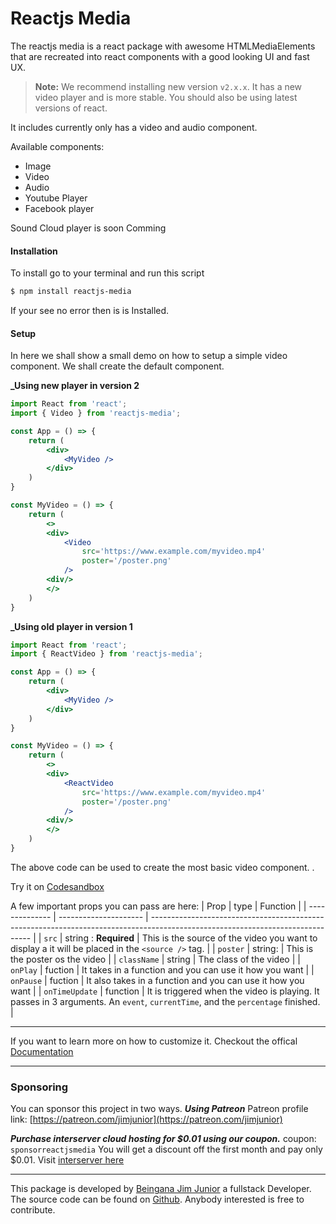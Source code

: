 # Reactjs Media

The reactjs media is a react package with awesome HTMLMediaElements that are recreated into react components with a good looking UI and fast UX.

> **Note:** We recommend installing new version `v2.x.x`. It has a new video player and is more stable. You should also be using latest versions of react.

It includes currently only has a video and audio component.

Available components:

- Image
- Video
- Audio
- Youtube Player
- Facebook player

Sound Cloud player is soon Comming

#### Installation

To install go to your terminal and run this script

```bash
$ npm install reactjs-media
```

If your see no error then is is Installed.

#### Setup

In here we shall show a small demo on how to setup a simple video component. We shall create the default component.

**\_Using new player in version 2**

```jsx
import React from 'react';
import { Video } from 'reactjs-media';

const App = () => {
    return (
        <div>
            <MyVideo />
        </div>
    )
}

const MyVideo = () => {
    return (
        <>
        <div>
            <Video
                src='https://www.example.com/myvideo.mp4'
                poster='/poster.png'
            />
        <div/>
        </>
    )
}

```

**\_Using old player in version 1**

```jsx
import React from 'react';
import { ReactVideo } from 'reactjs-media';

const App = () => {
    return (
        <div>
            <MyVideo />
        </div>
    )
}

const MyVideo = () => {
    return (
        <>
        <div>
            <ReactVideo
                src='https://www.example.com/myvideo.mp4'
                poster='/poster.png'
            />
        <div/>
        </>
    )
}

```

The above code can be used to create the most basic video component. .

Try it on [Codesandbox](https://codesandbox.io/s/reactjs-media-3pj4t?file=/src/App.js)

A few important props you can pass are here:
| Prop | type | Function |
| -------------- | --------------------- | ------------------------------------------------------------------------------------------------------------------------------ |
| `src` | string : **Required** | This is the source of the video you want to display a it will be placed in the `<source />` tag. |
| `poster` | string: | This is the poster os the video |
| `className` | string | The class of the video |
| `onPlay` | fuction | It takes in a function and you can use it how you want |
| `onPause` | fuction | It also takes in a function and you can use it how you want |
| `onTimeUpdate` | function | It is triggered when the video is playing. It passes in 3 arguments. An `event`, `currentTime`, and the `percentage` finished. |

---

If you want to learn more on how to customize it. Checkout the offical [Documentation](https://cranom.vercel.app/reactjs-media "Documentation")

<!-- props.onTimeUpdate(e, currentTime, w) -->

---
### Sponsoring
You can sponsor this project in two ways.
***Using Patreon***
Patreon profile link: [https://patreon.com/jimjunior](https://patreon.com/jimjunior)

***Purchase interserver cloud hosting for $0.01 using our coupon.***
  coupon: `sponsorreactjsmedia`
  You will get a discount off the first month and pay only $0.01. Visit [interserver here](https://www.interserver.net/r/656116)
___

This package is developed by [Beingana Jim Junior](https://www.twitter.com/_jimjunior_) a fullstack Developer. The source code can be found on [Github](https://github.com/jim-junior/reactjs-media).
Anybody interested is free to contribute.
